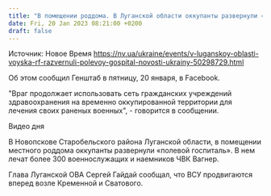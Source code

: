 ```yaml
---
title: "В помещении роддома. В Луганской области оккупанты развернули «полевой госпиталь»"
date: Fri, 20 Jan 2023 08:21:00 +0200
draft: false
---
```

Источник: Новое Время https://nv.ua/ukraine/events/v-luganskoy-oblasti-voyska-rf-razvernuli-polevoy-gospital-novosti-ukrainy-50298729.html


Об этом сообщил Генштаб в пятницу, 20 января, в Facebook.

"Враг продолжает использовать сеть гражданских учреждений здравоохранения на временно оккупированной территории для лечения своих раненых военных", - говорится в сообщении.

  Видео дня   

В Новопскове Старобельского района Луганской области, в помещении местного роддома оккупанты развернули «полевой госпиталь». В нем лечат более 300 военнослужащих и наемников ЧВК Вагнер.

Глава Луганской ОВА Сергей Гайдай сообщал, что ВСУ продвигаются вперед возле Кременной и Сватового.
